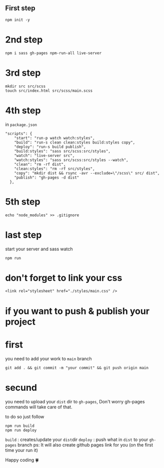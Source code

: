 ## First step

```
npm init -y
```

# 2nd step

```
npm i sass gh-pages npm-run-all live-server
```

# 3rd step

```
mkdir src src/scss
touch src/index.html src/scss/main.scss
```

# 4th step

in `package.json`

```
"scripts": {
    "start": "run-p watch watch:styles",
    "build": "run-s clean clean:styles build:styles copy",
    "deploy": "run-s build publish",
    "build:styles": "sass src/scss:src/styles",
    "watch": "live-server src",
    "watch:styles": "sass src/scss:src/styles --watch",
    "clean": "rm -rf dist",
    "clean:styles": "rm -rf src/styles",
    "copy": "mkdir dist && rsync -avr --exclude=\"/scss\" src/ dist",
    "publish": "gh-pages -d dist"
  },
```

# 5th step

```
echo "node_modules" >> .gitignore
```

# last step

start your server and sass watch

```
npm run

```

# don't forget to link your css

`<link rel="stylesheet" href="./styles/main.css" />`

# if you want to push & publish your project

# first

you need to add your work to `main` branch

```
git add . && git commit -m "your commit" && git push origin main
```

# secund

you need to upload your `dist` dir to `gh-pages`,
Don't worry gh-pages commands will take care of that.

to do so just follow

```
npm run build
npm run deploy
```

`build` : creates/update your `dist`dir
`deploy` : push what in `dist` to your `gh-pages` branch
ps: It will also create github pages link for you (on the first time your run it)

Happy coding 🍀
